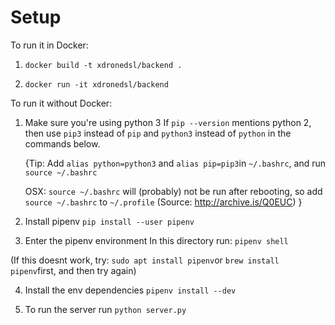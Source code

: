 # Setup

To run it in Docker:

1. `docker build -t xdronedsl/backend .` 

2. `docker run -it xdronedsl/backend`  

To run it without Docker:  
1. Make sure you're using python 3
If `pip --version` mentions python 2, then use `pip3` instead of `pip` and `python3` instead of `python` in the commands below.

    {Tip: 
    Add `alias python=python3` and `alias pip=pip3`in `~/.bashrc`, and run `source ~/.bashrc` 

    OSX: `source ~/.bashrc` will (probably) not be run after rebooting, so add `source ~/.bashrc` to `~/.profile`
          (Source: http://archive.is/Q0EUC) }


2. Install pipenv
`pip install --user pipenv`

3. Enter the pipenv environment
In this directory run:
`pipenv shell`

(If this doesnt work, try: `sudo apt install pipenv`or `brew install pipenv`first, and then try again)

4. Install the env dependencies `pipenv install --dev`

5. To run the server run `python server.py`
